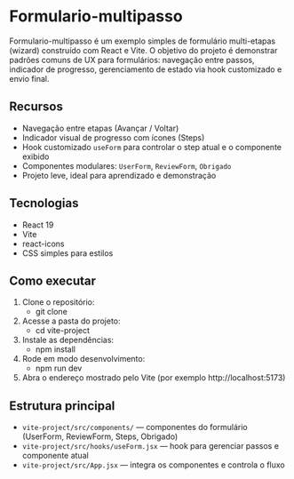 # Formulario-multipasso

Formulario-multipasso é um exemplo simples de formulário multi-etapas (wizard) construído com React e Vite. O objetivo do projeto é demonstrar padrões comuns de UX para formulários: navegação entre passos, indicador de progresso, gerenciamento de estado via hook customizado e envio final.

## Recursos

- Navegação entre etapas (Avançar / Voltar)
- Indicador visual de progresso com ícones (Steps)
- Hook customizado `useForm` para controlar o step atual e o componente exibido
- Componentes modulares: `UserForm`, `ReviewForm`, `Obrigado`
- Projeto leve, ideal para aprendizado e demonstração

## Tecnologias

- React 19
- Vite
- react-icons
- CSS simples para estilos

## Como executar

1. Clone o repositório:
	- git clone <URL-do-repo>
2. Acesse a pasta do projeto:
	- cd vite-project
3. Instale as dependências:
	- npm install
4. Rode em modo desenvolvimento:
	- npm run dev
5. Abra o endereço mostrado pelo Vite (por exemplo http://localhost:5173)

## Estrutura principal

- `vite-project/src/components/` — componentes do formulário (UserForm, ReviewForm, Steps, Obrigado)
- `vite-project/src/hooks/useForm.jsx` — hook para gerenciar passos e componente atual
- `vite-project/src/App.jsx` — integra os componentes e controla o fluxo


